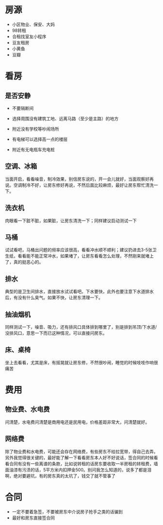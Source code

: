 

# 房源

+ 小区物业、保安、大妈
+ 98转租
+ 合租找室友小程序
+ 豆友租房
+ 小黄鱼
+ 豆瓣



# 看房



## **是否安静**

+ 不要隔断间

+ 选择周围没有建筑工地、远离马路（至少是主路）的地方

+ 附近没有学校等吵闹场所

+ 有电梯可以选择高一点的楼层

+ 附近有无电瓶车充电桩

  

##  空调、冰箱

  当面开启，看看噪音，制冷效果，别信房东说的，开一会儿就好，当面观察好再说。空调制冷不好，让房东修好再说，不然后面比较麻烦，最好让房东帮忙清洗一下。



  ##  洗衣机

  肉眼看一下脏不脏，如果脏，让房东清洗一下；同样建议启动测试一下



  ## 马桶

  试试看吧，马桶出问题的频率应该很高，看看冲水顺不顺利；建议扔进去3-5张卫生纸，看看能不能正常冲水，如果堵了，让房东看看怎么处理，不然刚来就堵上了，真的挺恶心的。



## 排水

  典型的是卫生间排水，直接放水试试看吧。下水要快，此外也要注意下水道排水后，有没有什么臭气。如果不快，让房东清理一下。



## 抽油烟机

  同样测试一下，噪音、吸力，还有排风口具体排到哪里了，别是排到吊顶/下水道/没排风口，意思一下而已这种情况，可以直接问房东。



## 床、桌椅

  坐上去看看，尤其是床，有摇晃就让房东修，不然很吵闹，睡觉的时候吱吱作响很痛苦



# 费用



## 物业费、水电费

问清楚，水电费问清楚是商用电还是民用电，价格差距非常大，问清楚就好。



## 网络费

除了物业费和水电费，可能还会存在网络费，有些房东不给拉宽带，得自己去弄。另外我觉得很关键的，最好能了解一下看看房东本人好不好说话，签合同的时候看看合同有没有一些离谱的条款，比如说转租的话房东要收取一半房租的转租费，墙面油漆有污渍的话，5平方米内扣押金500。别问我怎么知道的，说多了都是泪啊，绝对要避坑，有的房东真的太坑了，钱交了就不管事了



# 合同

+ 一定不要着急签，不要被房东中介说房子抢手之类的话骗到
+ 最好和房东直接签合同





